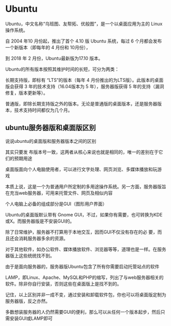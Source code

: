 

# Ubuntu

Ubuntu，中文名称“乌班图、友帮拓、优般图”，是一个以桌面应用为主的 Linux 操作系统。

自 2004 年10 月份起，推出了首个 4.10 版 Ubuntu 系统，每过 6 个月都会发布一个新版本（即每年的 4 月份和 10月份），

到 2018 年 2 月份，Ubuntu最新版为17.10 版本。

Ubuntu的所有版本按照其维护时间的长短，可分为两类：

长期支持版，即标有 “LTS”的版本（每年 4 月份推出的为LTS版）。此版本的桌面版会获得 3 年的技术支持（16.04版本为 5 年），服务器版获得 5 年的支持（漏洞修复，版本更新等）。

普通版，即除长期支持版之外的版本。无论是普通版的桌面版本，还是服务器版本，技术支持时间都仅为几个月。

## ubuntu服务器版和桌面版区别

说说ubuntu的桌面版和服务器版本之间的区别

其实只要发 布版本号一致，这两者从核心来说也就是相同的，唯一的差别在于它们的预期用途

桌面版面向个人电脑使用者，可以进行文字处理、网页浏览、多媒体播放和玩游 戏

本质上说，这是一个为普通用户所定制的多用途操作系统。另一方面，服务器版旨在充当web服务器，可用来托管文件、网页及相似内容

个人电脑上必备的组成部分是GUI（图形用户界面）

Ubuntu的桌面版默认带有 Gnome GUI，不过，如果你有需要，也可转换为KDE或X。而服务器版是不安装GUI的。

除了日常维护，服务器不打算用于本地交互，因而GUI不仅没有存在的必 要，而且还会消耗服务器多余的资源。

对于其他软件，如办公软件、媒体播放软件、浏览器等等，道理也是一样。在服务器版上这些统统找不到。

由于是面向服务器的，服务器版Ubuntu包含了所有你需要启动托管站点的软件

LAMP，即Linux、Apache、MySQL和PHP的缩写，列出了与web服务器相关的软件。除非你自行安装，否则这些在桌面版上是找不到的。

记住，以上区别并非一成不变，通过安装和卸载软件包，你也可以将桌面版定制为服务器版，反之亦然。

多数想装服务器的人仍然需要GUI的便利，那么可以从任何一个版本起步，然后只需安装GUI或LAMP即可









